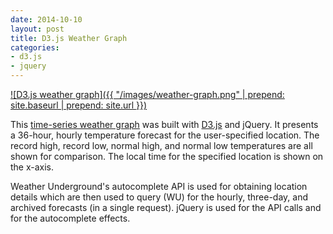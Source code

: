 ```yaml
---
date: 2014-10-10
layout: post
title: D3.js Weather Graph
categories:
- d3.js
- jquery
---
```


[![D3.js weather graph]({{ "/images/weather-graph.png" | prepend: site.baseurl | prepend: site.url }})](http://janmilosh.github.io/weather-graph/)

This [time-series weather graph](http://janmilosh.github.io/weather-graph/) was built with [D3.js](http://d3js.org/) and jQuery. It presents a 36-hour, hourly temperature forecast for the user-specified location. The record high, record low, normal high, and normal low temperatures are all shown for comparison. The local time for the specified location is shown on the x-axis.

Weather Underground's autocomplete API is used for obtaining location details which are then used to query (WU) for the hourly, three-day, and archived forecasts (in a single request). jQuery is used for the API calls and for the autocomplete effects.